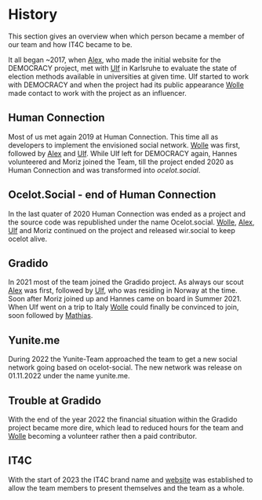 # History

This section gives an overview when which person became a member of our team and how IT4C became to be.

It all began ~2017, when [Alex](people/alexander-friedland.md), who made the initial website for the DEMOCRACY project, met with [Ulf](people/ulf-gebhardt.md) in Karlsruhe to <!-- textlint-disable write-good-->evaluate<!-- textlint-enable write-good --> the state of election methods available in universities at given time. Ulf started to work with DEMOCRACY and when the project had its public appearance [Wolle](people/wolfgang-huss.md) made contact to work with the project as an influencer. 

## Human Connection

Most of us met again 2019 at Human Connection. This time all as developers to <!-- textlint-disable write-good-->implement<!-- textlint-enable write-good --> the envisioned social network. [Wolle](people/wolfgang-huss.md) was first, followed by [Alex](people/alexander-friedland.md) and [Ulf](people/ulf-gebhardt.md). While Ulf left for DEMOCRACY again, Hannes volunteered and Moriz joined the Team, till the project ended 2020 as Human Connection and was transformed into *ocelot.social*.

## Ocelot.Social - end of Human Connection

In the last quater of 2020 Human Connection was ended as a project and the source code was republished under the name Ocelot.social. [Wolle](people/wolfgang-huss.md), [Alex](people/alexander-friedland.md), [Ulf](people/ulf-gebhardt.md) and Moriz continued on the project and released wir.social to keep ocelot alive.

## Gradido

In 2021 most of the team joined the Gradido project. As always our scout [Alex](people/alexander-friedland.md) was first, followed by [Ulf](people/ulf-gebhardt.md), who was residing in Norway at the time. Soon after Moriz joined up and Hannes came on board in Summer 2021.
When Ulf went on a trip to Italy [Wolle](people/wolfgang-huss.md) could <!-- textlint-disable write-good-->finally<!-- textlint-enable write-good --> be convinced to join, soon followed by [Mathias](people/mathias-lenz.md).

## Yunite.me

During 2022 the Yunite-Team approached the team to get a new social network going based on ocelot-social. The new network was release on 01.11.2022 under the name yunite.me. 

## Trouble at Gradido

With the end of the year 2022 the financial situation within the Gradido project became more dire, which lead to reduced hours for the team and [Wolle](people/wolfgang-huss.md) becoming a volunteer rather then a paid contributor.

## IT4C

With the start of 2023 the IT4C brand name and [website](https://www.it4c.dev) was established to allow the team members to present themselves and the team as a whole.
